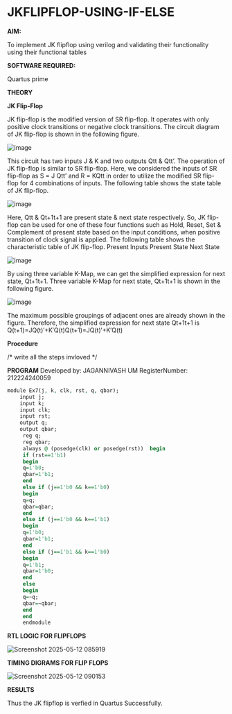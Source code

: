 # JKFLIPFLOP-USING-IF-ELSE

**AIM:** 

To implement  JK flipflop using verilog and validating their functionality using their functional tables

**SOFTWARE REQUIRED:**

Quartus prime

**THEORY**

**JK Flip-Flop**

JK flip-flop is the modified version of SR flip-flop. It operates with only positive clock transitions or negative clock transitions. The circuit diagram of JK flip-flop is shown in the following figure.

![image](https://github.com/naavaneetha/JKFLIPFLOP-USING-IF-ELSE/assets/154305477/a649c30b-232b-4558-b188-fd6c09845180)


This circuit has two inputs J & K and two outputs Qtt & Qtt’. The operation of JK flip-flop is similar to SR flip-flop. Here, we considered the inputs of SR flip-flop as S = J Qtt’ and R = KQtt in order to utilize the modified SR flip-flop for 4 combinations of inputs. The following table shows the state table of JK flip-flop.

![image](https://github.com/naavaneetha/JKFLIPFLOP-USING-IF-ELSE/assets/154305477/c4360742-e8a8-4937-b089-c46c0433f9a3)

 
Here, Qtt & Qt+1t+1 are present state & next state respectively. So, JK flip-flop can be used for one of these four functions such as Hold, Reset, Set & Complement of present state based on the input conditions, when positive transition of clock signal is applied. The following table shows the characteristic table of JK flip-flop. Present Inputs Present State Next State
 
![image](https://github.com/naavaneetha/JKFLIPFLOP-USING-IF-ELSE/assets/154305477/6c275261-a6d5-4c37-a3a7-1e88ca11c4cd)

By using three variable K-Map, we can get the simplified expression for next state, Qt+1t+1. Three variable K-Map for next state, Qt+1t+1 is shown in the following figure.
 
![image](https://github.com/naavaneetha/JKFLIPFLOP-USING-IF-ELSE/assets/154305477/5174f41b-0ce0-4329-a372-6d1943ea6673)

The maximum possible groupings of adjacent ones are already shown in the figure. Therefore, the simplified expression for next state Qt+1t+1 is Q(t+1)=JQ(t)′+K′Q(t)Q(t+1)=JQ(t)′+K′Q(t)

**Procedure**

/* write all the steps invloved */

**PROGRAM**
 Developed by: JAGANNIVASH UM   RegisterNumber: 212224240059

```VHDL
module Ex7(j, k, clk, rst, q, qbar);
    input j;
    input k;
    input clk;
    input rst;
    output q;
    output qbar;
     reg q;
     reg qbar;
     always @ (posedge(clk) or posedge(rst))  begin
     if (rst==1'b1)
     begin
     q=1'b0;
     qbar=1'b1;
     end
     else if (j==1'b0 && k==1'b0)
     begin
     q=q;
     qbar=qbar;
     end
     else if (j==1'b0 && k==1'b1)
     begin
     q=1'b0;
     qbar=1'b1;
     end
     else if (j==1'b1 && k==1'b0)
     begin
     q=1'b1;
     qbar=1'b0;
     end
     else
     begin
     q=~q;
     qbar=~qbar;
     end
     end    
     endmodule
```

     
**RTL LOGIC FOR FLIPFLOPS**

![Screenshot 2025-05-12 085919](https://github.com/user-attachments/assets/d735ed45-18f3-42a0-9147-d0dbac00091a)


**TIMING DIGRAMS FOR FLIP FLOPS**

![Screenshot 2025-05-12 090153](https://github.com/user-attachments/assets/67986de1-d255-457d-9014-77fa67407661)

**RESULTS**

Thus the JK flipflop is verfied in Quartus Successfully.
